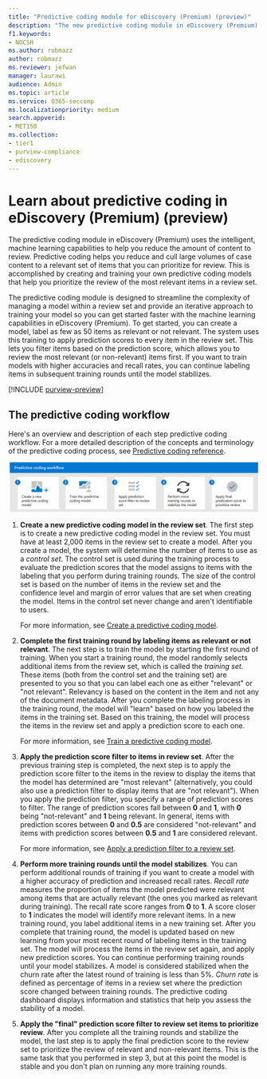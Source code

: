 ```yaml
---
title: "Predictive coding module for eDiscovery (Premium) (preview)"
description: "The new predictive coding module in eDiscovery (Premium) uses machine learning to analyze items in a review set to predictive which the items that are relevant to your case or investigation."
f1.keywords:
- NOCSH
ms.author: robmazz
author: robmazz
ms.reviewer: jefwan
manager: laurawi
audience: Admin
ms.topic: article
ms.service: O365-seccomp
ms.localizationpriority: medium
search.appverid: 
- MET150
ms.collection:
- tier1
- purview-compliance
- ediscovery
---
```


# Learn about predictive coding in eDiscovery (Premium) (preview)

The predictive coding module in eDiscovery (Premium) uses the intelligent, machine learning capabilities to help you reduce the amount of content to review. Predictive coding helps you reduce and cull large volumes of case content to a relevant set of items that you can prioritize for review. This is accomplished by creating and training your own predictive coding models that help you prioritize the review of the most relevant items in a review set.

The predictive coding module is designed to streamline the complexity of managing a model within a review set and provide an iterative approach to training your model so you can get started faster with the machine learning capabilities in eDiscovery (Premium). To get started, you can create a model, label as few as 50 items as relevant or not relevant. The system uses this training to apply prediction scores to every item in the review set. This lets you filter items based on the prediction score, which  allows you to review the most relevant (or non-relevant) items first. If you want to train models with higher accuracies and recall rates, you can continue labeling items in subsequent training rounds until the model stabilizes.  

[!INCLUDE [purview-preview](../includes/purview-preview.md)]

## The predictive coding workflow

Here's an overview and description of each step predictive coding workflow. For a more detailed description of the concepts and terminology of the predictive coding process, see [Predictive coding reference](ediscovery-predictive-coding-reference.md).

![Predictive coding workflow.](..\media\PredictiveCodingWorkflow.png)

1. **Create a new predictive coding model in the review set**. The first step is to create a new predictive coding model in the review set. You must have at least 2,000 items in the review set to create a model. After you create a model, the system will determine the number of items to use as a *control set*. The control set is used during the training process to evaluate the prediction scores that the model assigns to items with the labeling that you perform during training rounds. The size of the control set is based on the number of items in the review set and the confidence level and margin of error values that are set when creating the model. Items in the control set never change and aren't identifiable to users.

   For more information, see [Create a predictive coding model](ediscovery-predictive-coding-create-model.md).

2. **Complete the first training round by labeling items as relevant or not relevant**. The next step is to train the model by starting the first round of training. When you start a training round, the model randomly selects additional items from the review set, which is called the *training set*. These items (both from the control set and the training set) are presented to you so that you can label each one as either "relevant" or "not relevant". Relevancy is based on the content in the item and not any of the document metadata. After you complete the labeling process in the training round, the model will "learn" based on how you labeled the items in the training set. Based on this training, the model will process the items in the review set and apply a prediction score to each one.

   For more information, see [Train a predictive coding model](ediscovery-predictive-coding-train-model.md).

3. **Apply the prediction score filter to items in review set**. After the previous training step is completed, the next step is to apply the prediction score filter to the items in the review to display the items that the model has determined are "most relevant" (alternatively, you could also use a prediction filter to display items that are "not relevant"). When you apply the prediction filter, you specify a range of prediction scores to filter. The range of prediction scores fall between **0** and **1**, with **0** being "not-relevant" and **1** being relevant. In general, items with prediction scores between **0** and **0.5** are considered "not-relevant" and items with prediction scores between **0.5** and **1** are considered relevant.

   For more information, see [Apply a prediction filter to a review set](ediscovery-predictive-coding-apply-prediction-filter.md).

4. **Perform more training rounds until the model stabilizes**. You can perform additional rounds of training if you want to create a model with a higher accuracy of prediction and increased recall rates. *Recall rate* measures the proportion of items the model predicted were relevant among items that are actually relevant (the ones you marked as relevant during training). The recall rate score ranges from **0** to **1**. A score closer to **1** indicates the model will identify more relevant items. In a new training round, you label additional items in a new training set. After you complete that training round, the model is updated based on new learning from your most recent round of labeling items in the training set. The model will process the items in the review set again, and apply new prediction scores. You can continue performing training rounds until your model stabilizes. A model is considered stabilized when the churn rate after the latest round of training is less than 5%. *Churn rate* is defined as percentage of items in a review set where the prediction score changed between training rounds. The predictive coding dashboard displays information and statistics that help you assess the stability of a model.

5. **Apply the "final" prediction score filter to review set items to prioritize review**. After you complete all the training rounds and stabilize the model, the last step is to apply the final prediction score to the review set to prioritize the review of relevant and non-relevant items. This is the same task that you performed in step 3, but at this point the model is stable and you don't plan on running any more training rounds.
